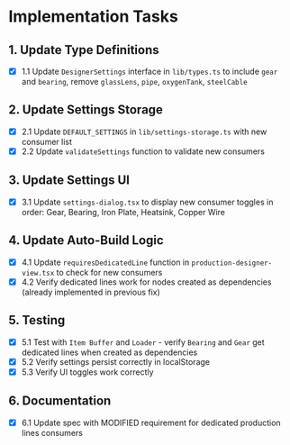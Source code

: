 # Implementation Tasks

## 1. Update Type Definitions

- [x] 1.1 Update `DesignerSettings` interface in `lib/types.ts` to include `gear` and `bearing`, remove `glassLens`, `pipe`, `oxygenTank`, `steelCable`

## 2. Update Settings Storage

- [x] 2.1 Update `DEFAULT_SETTINGS` in `lib/settings-storage.ts` with new consumer list
- [x] 2.2 Update `validateSettings` function to validate new consumers

## 3. Update Settings UI

- [x] 3.1 Update `settings-dialog.tsx` to display new consumer toggles in order: Gear, Bearing, Iron Plate, Heatsink, Copper Wire

## 4. Update Auto-Build Logic

- [x] 4.1 Update `requiresDedicatedLine` function in `production-designer-view.tsx` to check for new consumers
- [x] 4.2 Verify dedicated lines work for nodes created as dependencies (already implemented in previous fix)

## 5. Testing

- [x] 5.1 Test with `Item Buffer` and `Loader` - verify `Bearing` and `Gear` get dedicated lines when created as dependencies
- [x] 5.2 Verify settings persist correctly in localStorage
- [x] 5.3 Verify UI toggles work correctly

## 6. Documentation

- [x] 6.1 Update spec with MODIFIED requirement for dedicated production lines consumers
